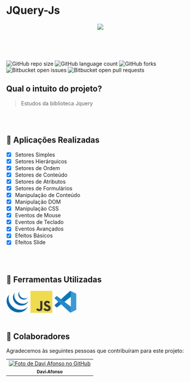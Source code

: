 # JQuery-Js
<p align="center">
   <img src="http://img.shields.io/static/v1?label=STATUS&message=EM%20DESENVOLVIMENTO&color=RED&style=for-the-badge"/>
</p>

<br>
<br>
<br>

![GitHub repo size](https://img.shields.io/github/repo-size/Daviafonso88/JQuery-js)
![GitHub language count](https://img.shields.io/github/languages/count/Daviafonso88/JQuery-js)
![GitHub forks](https://img.shields.io/github/forks/Daviafonso88/JQuery-js)
![Bitbucket open issues](https://img.shields.io/bitbucket/issues/Daviafonso88/JQuery-js)
![Bitbucket open pull requests](https://img.shields.io/bitbucket/pr-raw/Daviafonso88/JQuery-js)



## Qual o intuito do projeto?

>  Estudos da biblioteca Jquery

<br>
<br>

## 🚀 Aplicações Realizadas 

 - [x] Setores Simples                  
 - [x] Setores Hierárquicos
 - [x] Setores de Ordem
 - [x] Setores de Conteúdo
 - [x] Setores de Atributos
 - [x] Setores de Formulários
 - [x] Manipulação de Conteúdo
 - [x] Manipulação DOM
 - [x] Manipulação CSS
 - [x] Eventos de Mouse
 - [x] Eventos de Teclado
 - [x] Eventos Avançados
 - [x] Efeitos Básicos
 - [x] Efeitos Slide

<br>
<br>

## 🔧 Ferramentas Utilizadas 

<div align=rigth>

  <img align="rigth" alt="DaviAfonso88-jquery" height="60" width="60" src="https://raw.githubusercontent.com/devicons/devicon/master/icons/jquery/jquery-original.svg">
  <img align="rigth" alt="DaviAfonso88-javascript" height="60" width="60" src="https://raw.githubusercontent.com/devicons/devicon/master/icons/javascript/javascript-original.svg">
  <img align="rigth" alt="DaviAfonso88-vscode" height="60" width="60" src="https://raw.githubusercontent.com/devicons/devicon/master/icons/vscode/vscode-original.svg">

<br>
<br>

## 🤝 Colaboradores

Agradecemos às seguintes pessoas que contribuíram para este projeto:

<table>
  <tr>
    <td align="center">
      <a href="#">
         <img src="https://avatars.githubusercontent.com/u/89953265?v=4" width="100px;" alt="Foto de Davi Afonso no GitHub"/><br>
        <sub>
          <b>Davi Afonso</b>
        </sub>
      </a>
    </td>
</table>


